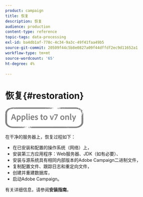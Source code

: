 ```yaml
---
product: campaign
title: 恢复
description: 恢复
audience: production
content-type: reference
topic-tags: data-processing
exl-id: ba4db1af-778c-4c34-9a3c-49f41faa49b5
source-git-commit: 20509f44c5b8e0827a09f44dffdf2ec9d11652a1
workflow-type: tm+mt
source-wordcount: '65'
ht-degree: 4%

---
```


# 恢复{#restoration}

![](../../assets/v7-only.svg)

在干净的服务器上，恢复过程如下：

* 在已安装和配置的操作系统（网络）上，
* 安装第三方应用程序：Web服务器、JDK（如有必要）、
* 安装与源系统具有相同内部版本的Adobe Campaign二进制文件，
* 复制配置文件、跟踪日志和重定向文件，
* 创建并重建数据库，
* 启动Adobe Campaign。

有关详细信息，请参阅&#x200B;**安装指南**。
